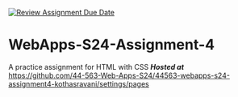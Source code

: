 [![Review Assignment Due Date](https://classroom.github.com/assets/deadline-readme-button-24ddc0f5d75046c5622901739e7c5dd533143b0c8e959d652212380cedb1ea36.svg)](https://classroom.github.com/a/4386q9bN)
# WebApps-S24-Assignment-4
A practice assignment for HTML with CSS
***Hosted at***  
<https://github.com/44-563-Web-Apps-S24/44563-webapps-s24-assignment4-kothasravani/settings/pages>
